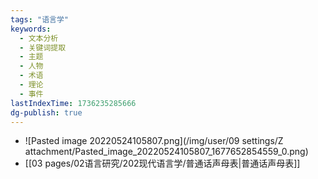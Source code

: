```yaml
---
tags: "语言学"
keywords:
  - 文本分析
  - 关键词提取
  - 主题
  - 人物
  - 术语
  - 理论
  - 事件
lastIndexTime: 1736235285666
dg-publish: true
---
```



- ![Pasted image 20220524105807.png](/img/user/09 settings/Z attachment/Pasted_image_20220524105807_1677652854559_0.png)
- [[03 pages/02语言研究/202现代语言学/普通话声母表\|普通话声母表]]